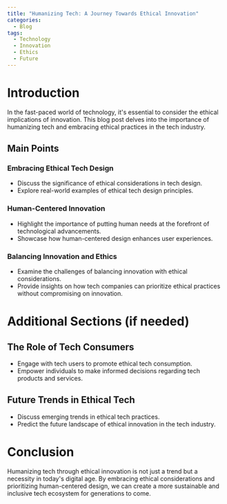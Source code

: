 ```yaml
---
title: "Humanizing Tech: A Journey Towards Ethical Innovation"
categories:
  - Blog
tags:
  - Technology
  - Innovation
  - Ethics
  - Future
---
```


# Introduction
In the fast-paced world of technology, it's essential to consider the ethical implications of innovation. This blog post delves into the importance of humanizing tech and embracing ethical practices in the tech industry.

## Main Points
### Embracing Ethical Tech Design
- Discuss the significance of ethical considerations in tech design.
- Explore real-world examples of ethical tech design principles.

### Human-Centered Innovation
- Highlight the importance of putting human needs at the forefront of technological advancements.
- Showcase how human-centered design enhances user experiences.

### Balancing Innovation and Ethics
- Examine the challenges of balancing innovation with ethical considerations.
- Provide insights on how tech companies can prioritize ethical practices without compromising on innovation.

# Additional Sections (if needed)
## The Role of Tech Consumers
- Engage with tech users to promote ethical tech consumption.
- Empower individuals to make informed decisions regarding tech products and services.

## Future Trends in Ethical Tech
- Discuss emerging trends in ethical tech practices.
- Predict the future landscape of ethical innovation in the tech industry.

# Conclusion
Humanizing tech through ethical innovation is not just a trend but a necessity in today's digital age. By embracing ethical considerations and prioritizing human-centered design, we can create a more sustainable and inclusive tech ecosystem for generations to come.